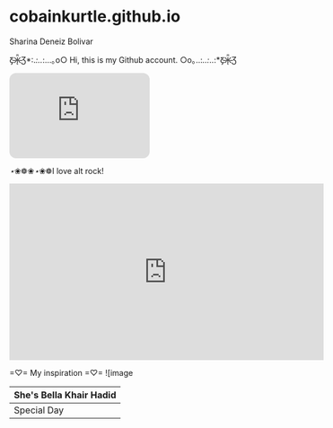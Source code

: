 # cobainkurtle.github.io
Sharina Deneiz Bolivar

Ƹ̵̡Ӝ̵̨̄Ʒ*:.*:..*:...｡o○ Hi, this is my Github account. ○o｡..:*..:*..:*Ƹ̵̡Ӝ̵̨̄Ʒ

<iframe style="border-radius:12px" src="https://open.spotify.com/embed/track/3r8RuvgbX9s7ammBn07D3W?utm_source=generator&theme=0" width="250" height="152" frameBorder="0" allowfullscreen="" allow="autoplay; clipboard-write; encrypted-media; fullscreen; picture-in-picture" loading="lazy"></iframe>

*⋆*❀❁❀*⋆*❀❁I love alt rock!

<iframe width="560" height="315" src="https://www.youtube.com/embed/v0CYB5V9e64" title="YouTube video player" frameborder="0" allow="accelerometer; autoplay; clipboard-write; encrypted-media; gyroscope; picture-in-picture; web-share" allowfullscreen></iframe>

=♡= My inspiration =♡=
![image[](https://user-images.githubusercontent.com/111124820/211956322-5578c2c7-c9cc-4599-a96d-694d0738e1d0.png](https://i.pinimg.com/564x/6e/97/b0/6e97b08efba26635e77e6427eeacc52b.jpg))

| She's Bella Khair Hadid |
|------------------------|
| Special Day | 09.09.96 | 
